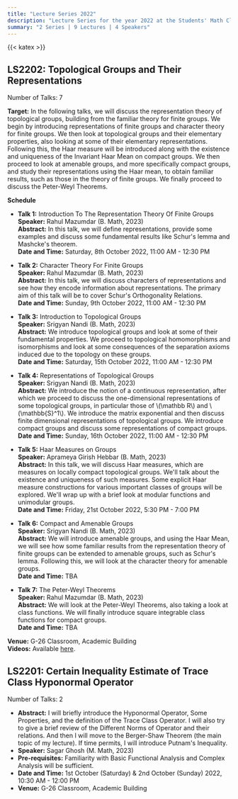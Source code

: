 ```yaml
---
title: "Lecture Series 2022"
description: "Lecture Series for the year 2022 at the Students' Math Club at Indian Statistical Institute, Bangalore."
summary: "2 Series | 9 Lectures | 4 Speakers"
---
```


{{< katex >}}

## LS2202: Topological Groups and Their Representations

Number of Talks: 7

**Target:** In the following talks, we will discuss the representation theory of topological groups, building from the familiar theory for finite groups. We begin by introducing representations of finite groups and character theory for finite groups. We then look at topological groups and their elementary properties, also looking at some of their elementary representations. Following this, the Haar measure will be introduced along with the existence and uniqueness of the Invariant Haar Mean on compact groups. We then proceed to look at amenable groups, and more specifically compact groups, and study their representations using the Haar mean, to obtain familiar results, such as those in the theory of finite groups. We finally proceed to discuss the Peter-Weyl Theorems.

**Schedule**

- **Talk 1:** Introduction To The Representation Theory Of Finite Groups  
  **Speaker:** Rahul Mazumdar (B. Math, 2023)  
  **Abstract:** In this talk, we will define representations, provide some examples and discuss some fundamental results like Schur's lemma and Mashcke's theorem.  
  **Date and Time:** Saturday, 8th October 2022, 11:00 AM - 12:30 PM

- **Talk 2:** Character Theory For Finite Groups  
  **Speaker:** Rahul Mazumdar (B. Math, 2023)  
  **Abstract:** In this talk, we will discuss characters of representations and see how they encode information about representations. The primary aim of this talk will be to cover Schur's Orthogonality Relations.  
  **Date and Time:** Sunday, 9th October 2022, 11:00 AM - 12:30 PM

- **Talk 3:** Introduction to Topological Groups  
  **Speaker:** Srigyan Nandi (B. Math, 2023)  
  **Abstract:** We introduce topological groups and look at some of their fundamental properties. We proceed to topological homomorphisms and isomorphisms and look at some consequences of the separation axioms induced due to the topology on these groups.  
  **Date and Time:** Saturday, 15th October 2022, 11:00 AM - 12:30 PM

- **Talk 4:** Representations of Topological Groups  
  **Speaker:** Srigyan Nandi (B. Math, 2023)  
  **Abstract:** We introduce the notion of a continuous representation, after which we proceed to discuss the one-dimensional representations of some topological groups, in particular those of \\(\mathbb R\\) and \\(\mathbb{S}^1\\). We introduce the matrix exponential and then discuss finite dimensional representations of topological groups. We introduce compact groups and discuss some representations of compact groups.  
  **Date and Time:** Sunday, 16th October 2022, 11:00 AM - 12:30 PM

- **Talk 5:** Haar Measures on Groups  
  **Speaker:** Aprameya Girish Hebbar (B. Math, 2023)  
  **Abstract:** In this talk, we will discuss Haar measures, which are measures on locally compact topological groups. We'll talk about the existence and uniqueness of such measures. Some explicit Haar measure constructions for various important classes of groups will be explored. We'll wrap up with a brief look at modular functions and unimodular groups.  
  **Date and Time:** Friday, 21st October 2022, 5:30 PM - 7:00 PM

- **Talk 6:** Compact and Amenable Groups  
  **Speaker:** Srigyan Nandi (B. Math, 2023)  
  **Abstract:** We will introduce amenable groups, and using the Haar Mean, we will see how some familiar results from the representation theory of finite groups can be extended to amenable groups, such as Schur's lemma. Following this, we will look at the character theory for amenable groups.  
  **Date and Time:** TBA

- **Talk 7:** The Peter-Weyl Theorems  
  **Speaker:** Rahul Mazumdar (B. Math, 2023)  
  **Abstract:** We will look at the Peter-Weyl Theorems, also taking a look at class functions. We will finally introduce square integrable class functions for compact groups.  
  **Date and Time:** TBA

**Venue:** G-26 Classroom, Academic Building  
**Videos:** Available [here](https://youtube.com/playlist?list=PL0l3kv-aP9d8iREw8B6eSths-TYhjkZEt).

## LS2201: Certain Inequality Estimate of Trace Class Hyponormal Operator

Number of Talks: 2

- **Abstract:** I will briefly introduce the Hyponormal Operator, Some Properties, and the definition of the Trace Class Operator. I will also try to give a brief review of the Different Norms of Operator and their relations. And then I will move to the Berger-Shaw Theorem (the main topic of my lecture). If time permits, I will introduce Putnam's Inequality.
- **Speaker:** Sagar Ghosh (M. Math, 2023)
- **Pre-requisites:** Familiarity with Basic Functional Analysis and Complex Analysis will be sufficient.
- **Date and Time:** 1st October (Saturday) & 2nd October (Sunday) 2022, 10:30 AM - 12:00 PM
- **Venue:** G-26 Classroom, Academic Building
